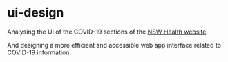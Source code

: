 # ui-design
Analysing the UI of the COVID-19 sections of the [NSW Health website].

And designing a more efficient and accessible web app interface related to COVID-19 information.




[NSW Health website]: <https://www.health.nsw.gov.au/covid-19>
